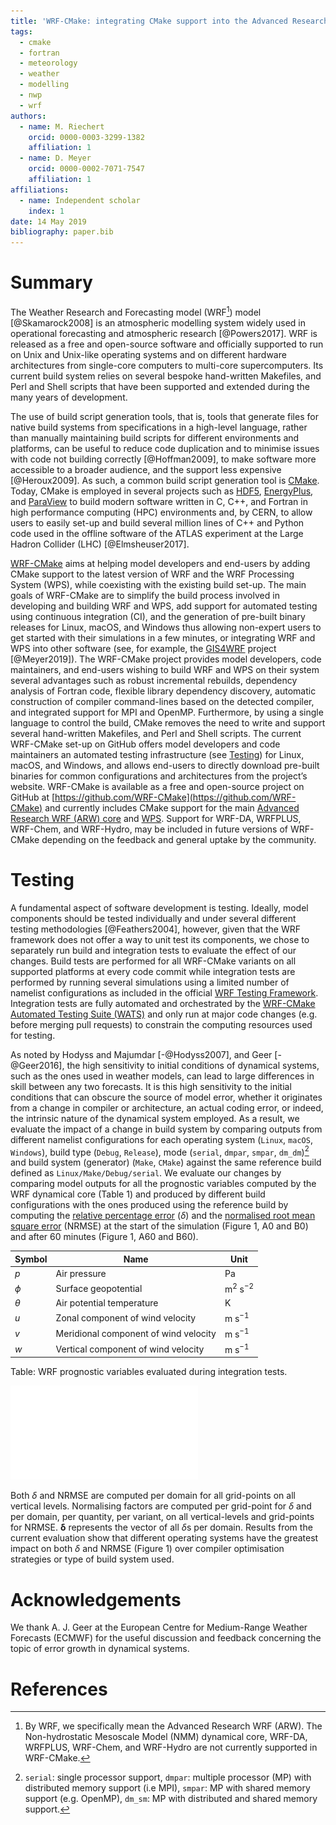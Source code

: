 ```yaml
---
title: 'WRF-CMake: integrating CMake support into the Advanced Research WRF (ARW) modelling system'
tags:
  - cmake
  - fortran
  - meteorology
  - weather
  - modelling
  - nwp
  - wrf
authors:
  - name: M. Riechert
    orcid: 0000-0003-3299-1382
    affiliation: 1
  - name: D. Meyer
    orcid: 0000-0002-7071-7547
    affiliation: 1
affiliations:
  - name: Independent scholar
    index: 1
date: 14 May 2019
bibliography: paper.bib
---
```



# Summary

The Weather Research and Forecasting model (WRF[^1]) model [@Skamarock2008] is an atmospheric modelling system widely used in operational forecasting and atmospheric research [@Powers2017]. WRF is released as a free and open-source software and officially supported to run on Unix and Unix-like operating systems and on different hardware architectures from single-core computers to multi-core supercomputers. Its current build system relies on several bespoke hand-written Makefiles, and Perl and Shell scripts that have been supported and extended during the many years of development.

The use of build script generation tools, that is, tools that generate files for native build systems from specifications in a high-level language, rather than manually maintaining build scripts for different environments and platforms, can be useful to reduce code duplication and to minimise issues with code not building correctly [@Hoffman2009], to make software more accessible to a broader audience, and the support less expensive [@Heroux2009]. As such, a common build script generation tool is [CMake](https://cmake.org/). Today, CMake is employed in several projects such as [HDF5](https://www.hdfgroup.org/), [EnergyPlus](https://energyplus.net/), and [ParaView](https://www.paraview.org/) to build modern software written in C, C++, and Fortran in high performance computing (HPC) environments and, by CERN, to allow users to easily set-up and build several million lines of C++ and Python code used in the offline software of the ATLAS experiment at the Large Hadron Collider (LHC) [@Elmsheuser2017].

[WRF-CMake](https://github.com/WRF-CMake/WRF) aims at helping model developers and end-users by adding CMake support to the latest version of WRF and the WRF Processing System (WPS), while coexisting with the existing build set-up. The main goals of WRF-CMake are to simplify the build process involved in developing and building WRF and WPS, add support for automated testing using continuous integration (CI), and the generation of pre-built binary releases for Linux, macOS, and Windows thus allowing non-expert users to get started with their simulations in a few minutes, or integrating WRF and WPS into other software (see, for example, the [GIS4WRF](https://github.com/GIS4WRF/gis4wrf) project [@Meyer2019]).
The WRF-CMake project provides model developers, code maintainers, and end-users wishing to build WRF and WPS on their system several advantages such as robust incremental rebuilds, dependency analysis of Fortran code, flexible library dependency discovery, automatic construction of compiler command-lines based on the detected compiler, and integrated support for MPI and OpenMP. Furthermore, by using a single language to control the build, CMake removes the need to write and support several hand-written Makefiles, and Perl and Shell scripts. The current WRF-CMake set-up on GitHub offers model developers and code maintainers an automated testing infrastructure (see [Testing](#testing)) for Linux, macOS, and Windows, and allows end-users to directly download pre-built binaries for common configurations and architectures from the project’s website.
WRF-CMake is available as a free and open-source project on GitHub at [https://github.com/WRF-CMake](https://github.com/WRF-CMake) and currently includes CMake support for the main [Advanced Research WRF (ARW) core](https://github.com/WRF-CMake/WRF) and [WPS](https://github.com/WRF-CMake/WPS). Support for WRF-DA, WRFPLUS, WRF-Chem, and WRF-Hydro, may be included in future versions of WRF-CMake depending on the feedback and general uptake by the community.


# Testing

A fundamental aspect of software development is testing. Ideally, model components should be tested individually and under several different testing methodologies [@Feathers2004], however, given that the WRF framework does not offer a way to unit test its components, we chose to separately run build and integration tests to evaluate the effect of our changes. Build tests are performed for all WRF-CMake variants on all supported platforms at every code commit while integration tests are performed by running several simulations using a limited number of namelist configurations as included in the official [WRF Testing Framework](https://github.com/wrf-model/WTF). Integration tests are fully automated and orchestrated by the [WRF-CMake Automated Testing Suite (WATS)](https://github.com/WRF-CMake/wats) and only run at major code changes (e.g. before merging pull requests) to constrain the computing resources used for testing.

As noted by Hodyss and Majumdar [-@Hodyss2007], and Geer [-@Geer2016], the high sensitivity to initial conditions of dynamical systems, such as the ones used in weather models, can lead to large differences in skill between any two forecasts. It is this high sensitivity to the initial conditions that can obscure the source of model error, whether it originates from a change in compiler or architecture, an actual coding error, or indeed, the intrinsic nature of the dynamical system employed. As a result, we evaluate the impact of a change in build system by comparing outputs from different namelist configurations for each operating system (`Linux`, `macOS`, `Windows`), build type (`Debug`, `Release`), mode (`serial`, `dmpar`, `smpar`, `dm_dm`)[^2] and build system (generator) (`Make`, `CMake`) against the same reference build defined as `Linux/Make/Debug/serial`. We evaluate our changes by comparing model outputs for all the prognostic variables computed by the WRF dynamical core (Table 1) and produced by different build configurations with the ones produced using the reference build by computing the [relative percentage error](https://en.wikipedia.org/w/index.php?title=Approximation_error&oldid=878331002#Formal_Definition) ($\delta$) and the [normalised root mean square error](https://en.wikipedia.org/w/index.php?title=Root-mean-square_deviation&oldid=893196204#Normalized_root-mean-square_deviation) (NRMSE) at the start of the simulation (Figure 1, A0 and B0) and after 60 minutes (Figure 1, A60 and B60).

Symbol  | Name                                    | Unit
 ------ | --------------------------------------- | ----
$p$     | Air pressure                            | $\mathsf{Pa}$
$\phi$  | Surface geopotential                    | $\mathsf{m^2\ s^{-2}}$
$\theta$| Air potential temperature               | $\mathsf{K}$
$u$     | Zonal component of wind velocity        | $\mathsf{m\ s^{-1}}$
$v$     | Meridional component of wind velocity   | $\mathsf{m\ s^{-1}}$
$w$     | Vertical component of wind velocity     | $\mathsf{m\ s^{-1}}$

Table: WRF prognostic variables evaluated during integration tests.


![`A`: extended box plots of relative percentage errors ($\boldsymbol{\delta}$) against the reference implementation (`Linux/Make/Debug/serial`) for domain with highest errors only (domain 2). `B`: normalised root mean-square error (NRMSE). 0 and 60 show the number of minutes elapsed since the start of the simulation. Extended boxplots show minimum, maximum, median, and percentiles at [99.9, 99, 75, 25, 5, 1, 0.1].](wrf-cmake-stats-plots.pdf)


Both $\delta$ and NRMSE are computed per domain for all grid-points on all vertical levels. Normalising factors are computed per grid-point for $\delta$ and per domain, per quantity, per variant, on all vertical-levels and grid-points for NRMSE. $\boldsymbol{\delta}$ represents the vector of all $\delta$s per domain. Results from the current evaluation show that different operating systems have the greatest impact on both $\delta$ and NRMSE (Figure 1) over compiler optimisation strategies or type of build system used.


# Acknowledgements

We thank A. J. Geer at the European Centre for Medium-Range Weather Forecasts (ECMWF) for the useful discussion and feedback concerning the topic of error growth in dynamical systems.


# References



[^1]: By WRF, we specifically mean the Advanced Research WRF (ARW). The Non-hydrostatic Mesoscale Model (NMM) dynamical core, WRF-DA, WRFPLUS, WRF-Chem, and WRF-Hydro are not currently supported in WRF-CMake.

[^2]: `serial`: single processor support, `dmpar`: multiple processor (MP) with distributed memory support (i.e MPI), `smpar`: MP with shared memory support (e.g. OpenMP), `dm_sm`: MP with distributed and shared memory support.
